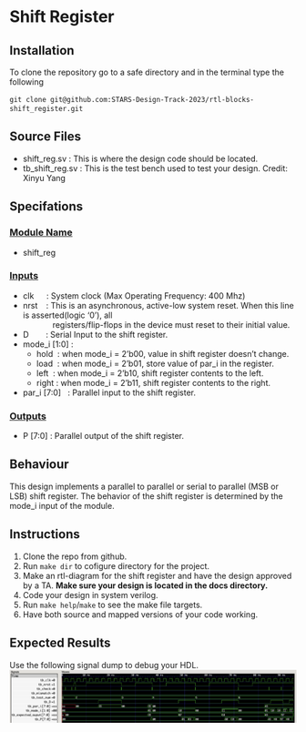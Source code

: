 # Shift Register

## Installation
To clone the repository go to a safe directory and in the terminal type the following <br> 
```
git clone git@github.com:STARS-Design-Track-2023/rtl-blocks-shift_register.git
```

## Source Files
- shift_reg.sv : This is where the design code should be located.
- tb_shift_reg.sv : This is the test bench used to test your design. Credit: Xinyu Yang

## Specifations
### <u>Module Name</u> 
- shift_reg
### <u>Inputs</u>
- clk  &emsp; : System clock (Max Operating Frequency: 400 Mhz)
- nrst &ensp; : This is an asynchronous, active-low system reset. When this line is  asserted(logic ‘0’), all <br> &emsp; &emsp; &nbsp; &nbsp; registers/flip-flops in the device must reset to their initial value.
- D &emsp; &nbsp; : Serial Input to the shift register.
- mode_i [1:0] :  
  - hold &nbsp;: when mode_i = 2’b00, value in shift register doesn’t change.
  - load &nbsp;: when mode_i = 2’b01, store value of par_i in the register.
  - left &nbsp;: when mode_i = 2’b10, shift register contents to the left.
  - right : when mode_i  = 2’b11, shift register contents to the right.
- par_i [7:0] &nbsp; : Parallel input to the shift register.
### <u>Outputs</u>
- P [7:0] : Parallel output of the shift register.
## Behaviour
This design implements a parallel to parallel or serial to parallel (MSB or LSB) shift register. The behavior of the shift register is determined by the mode_i input of the module.
## Instructions
1. Clone the repo from github.
2. Run `make dir` to cofigure directory for the project.
3. Make an rtl-diagram for the shift register and have the design approved by a TA. **Make sure your design is located in the docs directory.**
4. Code your design in system verilog.
5. Run `make help`/`make` to see the make file targets.
6. Have both source and mapped versions of your code working.
## Expected Results
Use the following signal dump to debug your HDL.
![GTKwave Simulation!](/img/sig_dump.png "GTKwave simulation")

 

